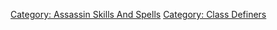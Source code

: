 [Category: Assassin Skills And
Spells](Category:_Assassin_Skills_And_Spells "wikilink") [Category:
Class Definers](Category:_Class_Definers "wikilink")
